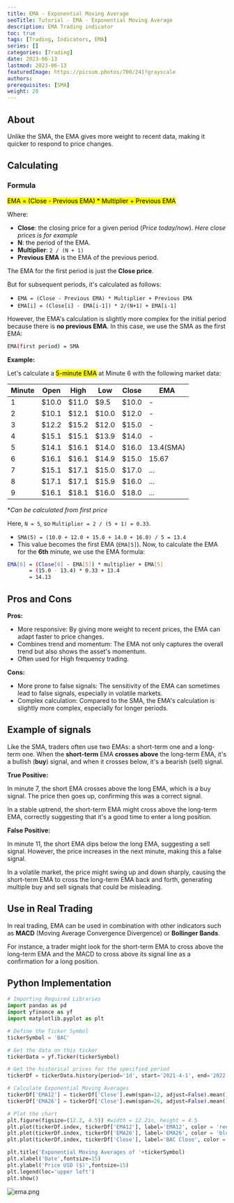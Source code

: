 ```yaml
---
title: EMA - Exponential Moving Average
seoTitle: Tutorial - EMA - Exponential Moving Average
description: EMA Trading indicator
toc: true
tags: [Trading, Indicators, EMA]
series: []
categories: [Trading]
date: 2023-06-13
lastmod: 2023-06-13
featuredImage: https://picsum.photos/700/241?grayscale
authors:
prerequisites: [SMA]
weight: 20
---
```


## About

Unlike the SMA, the EMA gives more weight to recent data, making it quicker to respond to price changes.

## Calculating

### Formula

<mark>EMA = (Close - Previous EMA) * Multiplier + Previous EMA</mark>

Where:

- **Close**: the closing price for a given period (*Price today/now*). *Here close prices is for example*
- **N**: the period of the EMA.
- **Multiplier**: `2 / (N + 1)`
- **Previous EMA** is the EMA of the previous period.

The EMA for the first period is just the **Close price**.

But for subsequent periods, it's calculated as follows:

- `EMA = (Close - Previous EMA) * Multiplier + Previous EMA`
- `EMA[i] = (Close[i] - EMA[i-1]) * 2/(N+1) + EMA[i-1]`

However, the EMA's calculation is slightly more complex for the initial period because there is **no previous EMA**. In this case, we use the SMA as the first EMA:

```sh
EMA(first period) = SMA
```

**Example:**

Let's calculate a <mark>5-minute EMA</mark> at Minute <nark>6</mark> with the following market data:

| Minute | Open  | High  | Low   | Close | EMA       |
| ------ | ----- | ----- | ----- | ----- | --------- |
| 1      | $10.0 | $11.0 | $9.5  | $10.0 | -         |
| 2      | $10.1 | $12.1 | $10.0 | $12.0 | -         |
| 3      | $12.2 | $15.2 | $12.0 | $15.0 | -         |
| 4      | $15.1 | $15.1 | $13.9 | $14.0 | -         |
| 5      | $14.1 | $16.1 | $14.0 | $16.0 | 13.4(SMA) |
| 6      | $16.1 | $16.1 | $14.9 | $15.0 | 15.67     |
| 7      | $15.1 | $17.1 | $15.0 | $17.0 | ...       |
| 8      | $17.1 | $17.1 | $15.9 | $16.0 | ...       |
| 9      | $16.1 | $18.1 | $16.0 | $18.0 | ...       |

**Can be calculated from first price*

Here, `N = 5`, so `Multiplier = 2 / (5 + 1) = 0.33`.

- `SMA(5) = (10.0 + 12.0 + 15.0 + 14.0 + 16.0) / 5 = 13.4`
- This value becomes the first EMA (`EMA[5]`). Now, to calculate the EMA for the **6th** minute, we use the EMA formula:

```sh
EMA[6] = (Close[6] - EMA[5]) * multiplier + EMA[5]
       = (15.0 - 13.4) * 0.33 + 13.4
       = 14.13
```

## Pros and Cons

**Pros:**

- More responsive: By giving more weight to recent prices, the EMA can adapt faster to price changes.
- Combines trend and momentum: The EMA not only captures the overall trend but also shows the asset's momentum.
- Often used for High frequency trading.

**Cons:**

- More prone to false signals: The sensitivity of the EMA can sometimes lead to false signals, especially in volatile markets.
- Complex calculation: Compared to the SMA, the EMA's calculation is slightly more complex, especially for longer periods.

## Example of signals

Like the SMA, traders often use two EMAs: a short-term one and a long-term one. When the **short-term** EMA **crosses above** the long-term EMA, it's a bullish (**buy**) signal, and when it crosses below, it's a bearish (sell) signal.

**True Positive:**

In minute 7, the short EMA crosses above the long EMA, which is a buy signal. The price then goes up, confirming this was a correct signal.

In a stable uptrend, the short-term EMA might cross above the long-term EMA, correctly suggesting that it's a good time to enter a long position.

**False Positive:**

In minute 11, the short EMA dips below the long EMA, suggesting a sell signal. However, the price increases in the next minute, making this a false signal.

In a volatile market, the price might swing up and down sharply, causing the short-term EMA to cross the long-term EMA back and forth, generating multiple buy and sell signals that could be misleading.

## Use in Real Trading

In real trading, EMA can be used in combination with other indicators such as **MACD** (Moving Average Convergence Divergence) or **Bollinger Bands**.

For instance, a trader might look for the short-term EMA to cross above the long-term EMA and the MACD to cross above its signal line as a confirmation for a long position.

## Python Implementation

```python
# Importing Required Libraries
import pandas as pd
import yfinance as yf
import matplotlib.pyplot as plt

# Define the Ticker Symbol
tickerSymbol = 'BAC'

# Get the data on this ticker
tickerData = yf.Ticker(tickerSymbol)

# Get the historical prices for the specified period
tickerDf = tickerData.history(period='1d', start='2021-4-1', end='2022-10-30')

# Calculate Exponential Moving Averages
tickerDf['EMA12'] = tickerDf['Close'].ewm(span=12, adjust=False).mean()
tickerDf['EMA26'] = tickerDf['Close'].ewm(span=26, adjust=False).mean()

# Plot the chart
plt.figure(figsize=(12.2, 4.5)) #width = 12.2in, height = 4.5
plt.plot(tickerDf.index, tickerDf['EMA12'], label='EMA12', color = 'red')
plt.plot(tickerDf.index, tickerDf['EMA26'], label='EMA26', color = 'blue')
plt.plot(tickerDf.index, tickerDf['Close'], label='BAC Close', color = 'gray')

plt.title('Exponential Moving Averages of '+tickerSymbol)
plt.xlabel('Date',fontsize=15)
plt.ylabel('Price USD ($)',fontsize=15)
plt.legend(loc='upper left')
plt.show()
```

![ema.png](../assets/ema.png)
